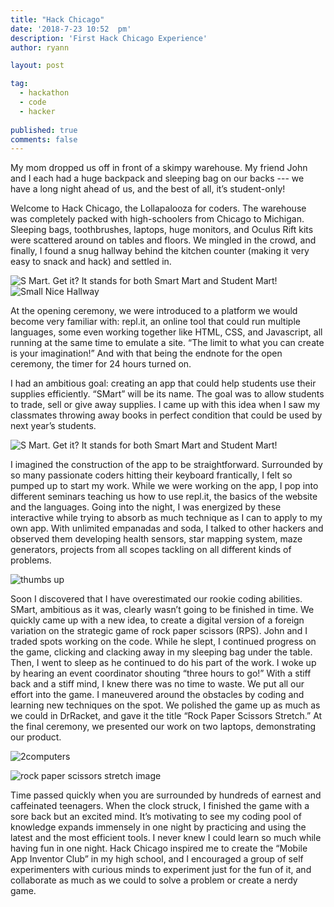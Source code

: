 ```yaml
---
title: "Hack Chicago"
date: '2018-7-23 10:52	pm'
description: 'First Hack Chicago Experience'
author: ryann	

layout: post

tag:
  - hackathon
  - code
  - hacker
  
published: true
comments: false
---
```


  My mom dropped us off in front of a skimpy warehouse. My friend John and I each had a huge backpack and sleeping bag on our backs --- we have a long night ahead of us, and the best of all, it’s student-only! 

  Welcome to Hack Chicago, the Lollapalooza for coders. The warehouse was completely packed with high-schoolers from Chicago to Michigan. Sleeping bags, toothbrushes, laptops, huge monitors, and Oculus Rift kits were scattered around on tables and floors. We mingled in the crowd, and finally, I found a snug hallway behind the kitchen counter (making it very easy to snack and hack) and settled in. 

![S Mart. Get it? It stands for both Smart Mart and Student Mart!](https://x-ry.github.io/assets/images/posts/hack/corners.png)
![Small Nice Hallway](https://x-ry.github.io/assets/images/posts/hack/corner3.gif)

  At the opening ceremony, we were introduced to a platform we would become very familiar with: repl.it, an online tool that could run multiple languages, some even working together like HTML, CSS, and Javascript, all running at the same time to emulate a site. “The limit to what you can create is your imagination!” And with that being the endnote for the open ceremony, the timer for 24 hours turned on.
  
  I had an ambitious goal: creating an app that could help students use their supplies efficiently. “SMart” will be its name. The goal was to allow students to trade, sell or give away supplies. I came up with this idea when I saw my classmates throwing away books in perfect condition that could be used by next year’s students. 

![S Mart. Get it? It stands for both Smart Mart and Student Mart!](https://x-ry.github.io/assets/images/posts/hack/SMart.png)

  I imagined the construction of the app to be straightforward. Surrounded by so many passionate coders hitting their keyboard frantically, I felt so pumped up to start my work. While we were working on the app, I pop into different seminars teaching us how to use repl.it, the basics of the website and the languages. Going into the night, I was energized by these interactive while trying to absorb as much technique as I can to apply to my own app. With unlimited empanadas and soda, I talked to other hackers and observed them developing health sensors, star mapping system, maze generators, projects from all scopes tackling on all different kinds of problems. 
  
![thumbs up](https://x-ry.github.io/assets/images/posts/hack/thumbsup.jpg)

  Soon I discovered that I have overestimated our rookie coding abilities. SMart, ambitious as it was, clearly wasn’t going to be finished in time. We quickly came up with a new idea, to create a digital version of a foreign variation on the strategic game of rock paper scissors (RPS). John and I traded spots working on the code. While he slept, I continued progress on the game, clicking and clacking away in my sleeping bag under the table. Then, I went to sleep as he continued to do his part of the work. I woke up by hearing an event coordinator shouting “three hours to go!”  With a stiff back and a stiff mind, I knew there was no time to waste. We put all our effort into the game. I maneuvered around the obstacles by coding and learning new techniques on the spot. We polished the game up as much as we could in DrRacket, and gave it the title “Rock Paper Scissors Stretch.” At the final ceremony, we presented our work on two laptops, demonstrating our product. 

![2computers](https://x-ry.github.io/assets/images/posts/hack/2computers.jpg)

![rock paper scissors stretch image](https://x-ry.github.io/assets/images/posts/hack/rock.jpg)

  Time passed quickly when you are surrounded by hundreds of earnest and caffeinated teenagers. When the clock struck, I finished the game with a sore back but an excited mind. It’s motivating to see my coding pool of knowledge expands immensely in one night by practicing and using the latest and the most efficient tools. I never knew I could learn so much while having fun in one night. Hack Chicago inspired me to create the “Mobile App Inventor Club” in my high school, and I encouraged a group of self experimenters with curious minds to experiment just for the fun of it, and collaborate as much as we could to solve a problem or create a nerdy game.